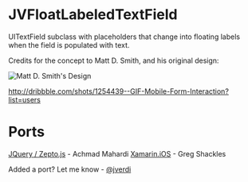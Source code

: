 JVFloatLabeledTextField
=======================

UITextField subclass with placeholders that change into floating labels when the field is populated with text.

Credits for the concept to Matt D. Smith, and his original design:

![Matt D. Smith's Design](http://dribbble.s3.amazonaws.com/users/6410/screenshots/1254439/form-animation-_gif_.gif)

http://dribbble.com/shots/1254439--GIF-Mobile-Form-Interaction?list=users


Ports
=======================
[JQuery / Zepto.js](https://github.com/maman/JVFloat.js) - Achmad Mahardi
[Xamarin.iOS](https://github.com/gshackles/JVFloatSharp) - Greg Shackles

Added a port? Let me know - [@jverdi](http://www.twitter.com/jverdi)
